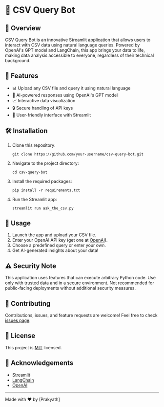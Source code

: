 # 🤖 CSV Query Bot

## 🌟 Overview

CSV Query Bot is an innovative Streamlit application that allows users to interact with CSV data using natural language queries. Powered by OpenAI's GPT model and LangChain, this app brings your data to life, making data analysis accessible to everyone, regardless of their technical background.

## 🚀 Features

- 📊 Upload any CSV file and query it using natural language
- 🧠 AI-powered responses using OpenAI's GPT model
- 📈 Interactive data visualization
- 🔒 Secure handling of API keys
- 🎨 User-friendly interface with Streamlit

## 🛠️ Installation

1. Clone this repository:
   ```
   git clone https://github.com/your-username/csv-query-bot.git
   ```

2. Navigate to the project directory:
   ```
   cd csv-query-bot
   ```

3. Install the required packages:
   ```
   pip install -r requirements.txt
   ```

4. Run the Streamlit app:
   ```
   streamlit run ask_the_csv.py
   ```

## 🔑 Usage

1. Launch the app and upload your CSV file.
2. Enter your OpenAI API key (get one at [OpenAI](https://openai.com)).
3. Choose a predefined query or enter your own.
4. Get AI-generated insights about your data!

## ⚠️ Security Note

This application uses features that can execute arbitrary Python code. Use only with trusted data and in a secure environment. Not recommended for public-facing deployments without additional security measures.

## 🤝 Contributing

Contributions, issues, and feature requests are welcome! Feel free to check [issues page](https://github.com/your-username/csv-query-bot/issues).

## 📝 License

This project is [MIT](https://choosealicense.com/licenses/mit/) licensed.

## 👏 Acknowledgements

- [Streamlit](https://streamlit.io)
- [LangChain](https://github.com/hwchase17/langchain)
- [OpenAI](https://openai.com)

---

Made with ❤️ by [Prakyath]
